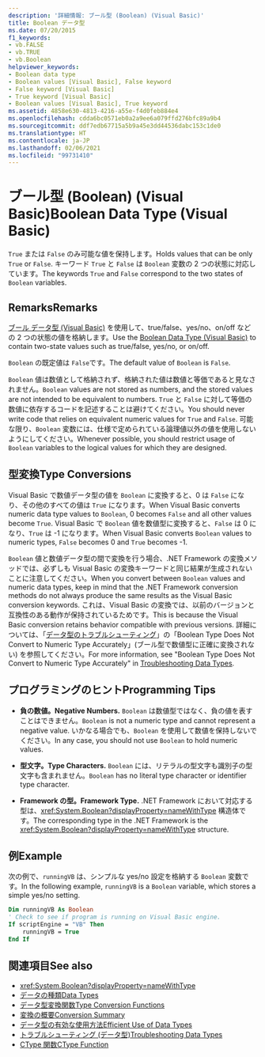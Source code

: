 ```yaml
---
description: '詳細情報: ブール型 (Boolean) (Visual Basic)'
title: Boolean データ型
ms.date: 07/20/2015
f1_keywords:
- vb.FALSE
- vb.TRUE
- vb.Boolean
helpviewer_keywords:
- Boolean data type
- Boolean values [Visual Basic], False keyword
- False keyword [Visual Basic]
- True keyword [Visual Basic]
- Boolean values [Visual Basic], True keyword
ms.assetid: 4858e630-4813-4216-a55e-f4d0feb884e4
ms.openlocfilehash: cdda6bc0571eb0a2a9ee6a079ffd276bfc89a9b4
ms.sourcegitcommit: ddf7edb67715a5b9a45e3dd44536dabc153c1de0
ms.translationtype: HT
ms.contentlocale: ja-JP
ms.lasthandoff: 02/06/2021
ms.locfileid: "99731410"
---
```

# <a name="boolean-data-type-visual-basic"></a><span data-ttu-id="310d9-103">ブール型 (Boolean) (Visual Basic)</span><span class="sxs-lookup"><span data-stu-id="310d9-103">Boolean Data Type (Visual Basic)</span></span>

<span data-ttu-id="310d9-104">`True` または `False` のみ可能な値を保持します。</span><span class="sxs-lookup"><span data-stu-id="310d9-104">Holds values that can be only `True` or `False`.</span></span> <span data-ttu-id="310d9-105">キーワード `True` と `False` は `Boolean` 変数の 2 つの状態に対応しています。</span><span class="sxs-lookup"><span data-stu-id="310d9-105">The keywords `True` and `False` correspond to the two states of `Boolean` variables.</span></span>  
  
## <a name="remarks"></a><span data-ttu-id="310d9-106">Remarks</span><span class="sxs-lookup"><span data-stu-id="310d9-106">Remarks</span></span>  

 <span data-ttu-id="310d9-107">[ブール データ型 (Visual Basic)](boolean-data-type.md) を使用して、true/false、yes/no、on/off などの 2 つの状態の値を格納します。</span><span class="sxs-lookup"><span data-stu-id="310d9-107">Use the [Boolean Data Type (Visual Basic)](boolean-data-type.md) to contain two-state values such as true/false, yes/no, or on/off.</span></span>  
  
 <span data-ttu-id="310d9-108">`Boolean` の既定値は `False`です。</span><span class="sxs-lookup"><span data-stu-id="310d9-108">The default value of `Boolean` is `False`.</span></span>  
  
 <span data-ttu-id="310d9-109">`Boolean` 値は数値として格納されず、格納された値は数値と等価であると見なされません。</span><span class="sxs-lookup"><span data-stu-id="310d9-109">`Boolean` values are not stored as numbers, and the stored values are not intended to be equivalent to numbers.</span></span> <span data-ttu-id="310d9-110">`True` と `False` に対して等価の数値に依存するコードを記述することは避けてください。</span><span class="sxs-lookup"><span data-stu-id="310d9-110">You should never write code that relies on equivalent numeric values for `True` and `False`.</span></span> <span data-ttu-id="310d9-111">可能な限り、`Boolean` 変数には、仕様で定められている論理値以外の値を使用しないようにしてください。</span><span class="sxs-lookup"><span data-stu-id="310d9-111">Whenever possible, you should restrict usage of `Boolean` variables to the logical values for which they are designed.</span></span>  
  
## <a name="type-conversions"></a><span data-ttu-id="310d9-112">型変換</span><span class="sxs-lookup"><span data-stu-id="310d9-112">Type Conversions</span></span>  

 <span data-ttu-id="310d9-113">Visual Basic で数値データ型の値を `Boolean` に変換すると、0 は `False` になり、その他のすべての値は `True` になります。</span><span class="sxs-lookup"><span data-stu-id="310d9-113">When Visual Basic converts numeric data type values to `Boolean`, 0 becomes `False` and all other values become `True`.</span></span> <span data-ttu-id="310d9-114">Visual Basic で `Boolean` 値を数値型に変換すると、`False` は 0 になり、`True` は -1 になります。</span><span class="sxs-lookup"><span data-stu-id="310d9-114">When Visual Basic converts `Boolean` values to numeric types, `False` becomes 0 and `True` becomes -1.</span></span>  
  
 <span data-ttu-id="310d9-115">`Boolean` 値と数値データ型の間で変換を行う場合、.NET Framework の変換メソッドでは、必ずしも Visual Basic の変換キーワードと同じ結果が生成されないことに注意してください。</span><span class="sxs-lookup"><span data-stu-id="310d9-115">When you convert between `Boolean` values and numeric data types, keep in mind that the .NET Framework conversion methods do not always produce the same results as the Visual Basic conversion keywords.</span></span> <span data-ttu-id="310d9-116">これは、Visual Basic の変換では、以前のバージョンと互換性のある動作が保持されているためです。</span><span class="sxs-lookup"><span data-stu-id="310d9-116">This is because the Visual Basic conversion retains behavior compatible with previous versions.</span></span> <span data-ttu-id="310d9-117">詳細については、「[データ型のトラブルシューティング](../../programming-guide/language-features/data-types/troubleshooting-data-types.md)」の「Boolean Type Does Not Convert to Numeric Type Accurately」(ブール型で数値型に正確に変換されない) を参照してください。</span><span class="sxs-lookup"><span data-stu-id="310d9-117">For more information, see "Boolean Type Does Not Convert to Numeric Type Accurately" in [Troubleshooting Data Types](../../programming-guide/language-features/data-types/troubleshooting-data-types.md).</span></span>  
  
## <a name="programming-tips"></a><span data-ttu-id="310d9-118">プログラミングのヒント</span><span class="sxs-lookup"><span data-stu-id="310d9-118">Programming Tips</span></span>  
  
- <span data-ttu-id="310d9-119">**負の数値。**</span><span class="sxs-lookup"><span data-stu-id="310d9-119">**Negative Numbers.**</span></span> <span data-ttu-id="310d9-120">`Boolean` は数値型ではなく、負の値を表すことはできません。</span><span class="sxs-lookup"><span data-stu-id="310d9-120">`Boolean` is not a numeric type and cannot represent a negative value.</span></span> <span data-ttu-id="310d9-121">いかなる場合でも、`Boolean` を使用して数値を保持しないでください。</span><span class="sxs-lookup"><span data-stu-id="310d9-121">In any case, you should not use `Boolean` to hold numeric values.</span></span>  
  
- <span data-ttu-id="310d9-122">**型文字。**</span><span class="sxs-lookup"><span data-stu-id="310d9-122">**Type Characters.**</span></span> <span data-ttu-id="310d9-123">`Boolean` には、リテラルの型文字も識別子の型文字も含まれません。</span><span class="sxs-lookup"><span data-stu-id="310d9-123">`Boolean` has no literal type character or identifier type character.</span></span>  
  
- <span data-ttu-id="310d9-124">**Framework の型。**</span><span class="sxs-lookup"><span data-stu-id="310d9-124">**Framework Type.**</span></span> <span data-ttu-id="310d9-125">.NET Framework において対応する型は、<xref:System.Boolean?displayProperty=nameWithType> 構造体です。</span><span class="sxs-lookup"><span data-stu-id="310d9-125">The corresponding type in the .NET Framework is the <xref:System.Boolean?displayProperty=nameWithType> structure.</span></span>  
  
## <a name="example"></a><span data-ttu-id="310d9-126">例</span><span class="sxs-lookup"><span data-stu-id="310d9-126">Example</span></span>  

 <span data-ttu-id="310d9-127">次の例で、`runningVB` は、シンプルな yes/no 設定を格納する `Boolean` 変数です。</span><span class="sxs-lookup"><span data-stu-id="310d9-127">In the following example, `runningVB` is a `Boolean` variable, which stores a simple yes/no setting.</span></span>  
  
```vb  
Dim runningVB As Boolean  
' Check to see if program is running on Visual Basic engine.  
If scriptEngine = "VB" Then  
    runningVB = True  
End If  
```  
  
## <a name="see-also"></a><span data-ttu-id="310d9-128">関連項目</span><span class="sxs-lookup"><span data-stu-id="310d9-128">See also</span></span>

- <xref:System.Boolean?displayProperty=nameWithType>
- [<span data-ttu-id="310d9-129">データの種類</span><span class="sxs-lookup"><span data-stu-id="310d9-129">Data Types</span></span>](index.md)
- [<span data-ttu-id="310d9-130">データ型変換関数</span><span class="sxs-lookup"><span data-stu-id="310d9-130">Type Conversion Functions</span></span>](../functions/type-conversion-functions.md)
- [<span data-ttu-id="310d9-131">変換の概要</span><span class="sxs-lookup"><span data-stu-id="310d9-131">Conversion Summary</span></span>](../keywords/conversion-summary.md)
- [<span data-ttu-id="310d9-132">データ型の有効な使用方法</span><span class="sxs-lookup"><span data-stu-id="310d9-132">Efficient Use of Data Types</span></span>](../../programming-guide/language-features/data-types/efficient-use-of-data-types.md)
- [<span data-ttu-id="310d9-133">トラブルシューティング (データ型)</span><span class="sxs-lookup"><span data-stu-id="310d9-133">Troubleshooting Data Types</span></span>](../../programming-guide/language-features/data-types/troubleshooting-data-types.md)
- [<span data-ttu-id="310d9-134">CType 関数</span><span class="sxs-lookup"><span data-stu-id="310d9-134">CType Function</span></span>](../functions/ctype-function.md)
